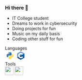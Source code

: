 ### Hi there 👋

+ IT College student
+ Dreams to work in cybersecurity
+ Doing projects for fun
+ Music on my daily basis
+ Coding other stuff for fun

Languages </br>
<img height="32" width="32" src="https://raw.githubusercontent.com/github/explore/80688e429a7d4ef2fca1e82350fe8e3517d3494d/topics/python/python.png" />
<img height="32" width="32" src="https://raw.githubusercontent.com/github/explore/f3e22f0dca2be955676bc70d6214b95b13354ee8/topics/c/c.png" /> </br>
Tools </br>
<img height="28" width="28" src="https://cdn.jsdelivr.net/npm/simple-icons@v6/icons/github.svg" />
<img height="28" width="28" src="https://cdn.jsdelivr.net/npm/simple-icons@v6/icons/visualstudiocode.svg" /> </br>
